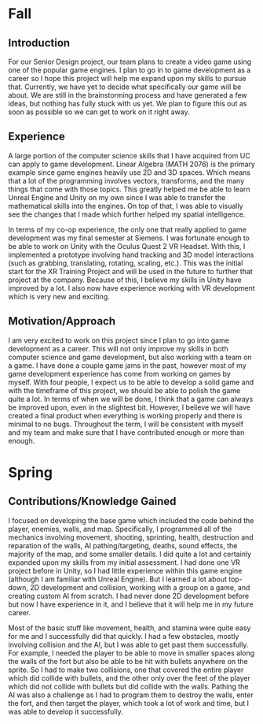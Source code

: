 # **Fall**
## **Introduction**
For our Senior Design project, our team plans to create a video game using one of the popular game engines.
I plan to go in to game development as a career so I hope this project will help me expand upon my skills to pursue that.
Currently, we have yet to decide what specifically our game will be about.
We are still in the brainstorming process and have generated a few ideas, but nothing has fully stuck with us yet.
We plan to figure this out as soon as possible so we can get to work on it right away.

## **Experience**
A large portion of the computer science skills that I have acquired from UC can apply to game development.
Linear Algebra (MATH 2076) is the primary example since game engines heavily use 2D and 3D spaces. Which means that a lot of the programming 
involves vectors, transforms, and the many things that come with those topics. This greatly helped me be able to learn
Unreal Engine and Unity on my own since I was able to transfer the mathematical skills into the engines. On top of that, 
I was able to visually see the changes that I made which further helped my spatial intelligence.

In terms of my co-op experience, the only one that really applied to game development was my final semester at Siemens.
I was fortunate enough to be able to work on Unity with the Oculus Quest 2 VR Headset.
With this, I implemented a prototype involving hand tracking and 3D model interactions (such as grabbing, translating, rotating, scaling, etc.).
This was the initial start for the XR Training Project and will be used in the future to further that project at the company.
Because of this, I believe my skills in Unity have improved by a lot.
I also now have experience working with VR development which is very new and exciting.

## **Motivation/Approach**
I am very excited to work on this project since I plan to go into game development as a career.
This will not only improve my skills in both computer science and game development, but also working with a team on a game.
I have done a couple game jams in the past, however most of my game development experience has come from working on games by myself.
With four people, I expect us to be able to develop a solid game and with the timeframe of this project, we should be able to 
polish the game quite a lot.
In terms of when we will be done, I think that a game can always be improved upon, even in the slightest bit.
However, I believe we will have created a final product when everything is working properly and there is minimal to no bugs.
Throughout the term, I will be consistent with myself and my team and make sure that I have contributed enough or more than enough.


# **Spring**
## **Contributions/Knowledge Gained**
I focused on developing the base game which included the code behind the player, enemies, walls, and map. Specifically, I programmed all of the mechanics involving movement, shooting, sprinting, health, destruction and reparation of the walls, AI pathing/targeting, deaths, sound effects, the majority of the map, and some smaller details. I did quite a lot and certainly expanded upon my skills from my initial assessment. I had done one VR project before in Unity, so I had little experience within this game engine (although I am familiar with Unreal Engine). But I learned a lot about top-down, 2D development and collision, working with a group on a game, and creating custom AI from scratch. I had never done 2D development before but now I have experience in it, and I believe that it will help me in my future career.

Most of the basic stuff like movement, health, and stamina were quite easy for me and I successfully did that quickly. I had a few obstacles, mostly involving collision and the AI, but I was able to get past them successfully. For example, I needed the player to be able to move in smaller spaces along the walls of the fort but also be able to be hit with bullets anywhere on the sprite. So I had to make two collisions, one that covered the entire player which did collide with bullets, and the other only over the feet of the player which did not collide with bullets but did collide with the walls. Pathing the AI was also a challenge as I had to program them to destroy the walls, enter the fort, and then target the player, which took a lot of work and time, but I was able to develop it successfully.
